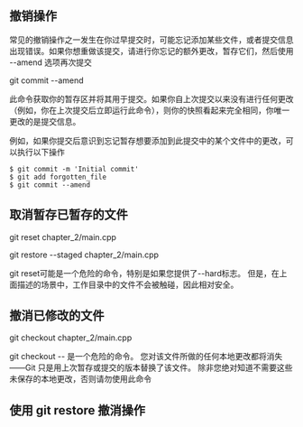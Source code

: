 
## 撤销操作
常见的撤销操作之一发生在你过早提交时，可能忘记添加某些文件，或者提交信息出现错误。如果你想重做该提交，请进行你忘记的额外更改，暂存它们，然后使用 --amend 选项再次提交

git commit --amend

此命令获取你的暂存区并将其用于提交。如果你自上次提交以来没有进行任何更改（例如，你在上次提交后立即运行此命令），则你的快照看起来完全相同，你唯一更改的是提交信息。

例如，如果你提交后意识到忘记暂存想要添加到此提交中的某个文件中的更改，可以执行以下操作

```
$ git commit -m 'Initial commit'
$ git add forgotten_file
$ git commit --amend
```

## 取消暂存已暂存的文件

git reset chapter_2/main.cpp

git restore --staged chapter_2/main.cpp 

git reset可能是一个危险的命令，特别是如果您提供了--hard标志。 但是，在上面描述的场景中，工作目录中的文件不会被触碰，因此相对安全。


## 撤消已修改的文件

git checkout chapter_2/main.cpp

git checkout -- <file>是一个危险的命令。 您对该文件所做的任何本地更改都将消失——Git 只是用上次暂存或提交的版本替换了该文件。 除非您绝对知道不需要这些未保存的本地更改，否则请勿使用此命令

## 使用 git restore 撤消操作



